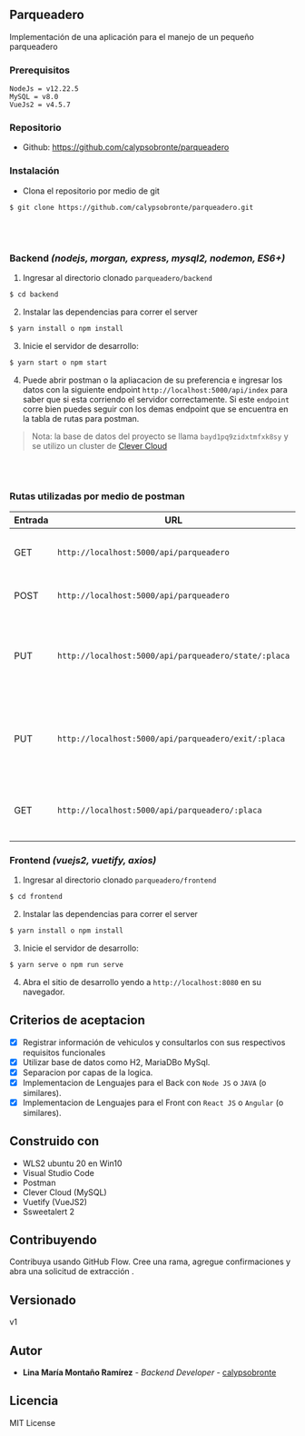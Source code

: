 ## Parqueadero

Implementación de una aplicación para el manejo de un pequeño parqueadero

### Prerequisitos

```
NodeJs = v12.22.5
MySQL = v8.0
VueJs2 = v4.5.7
```
### Repositorio
* Github: https://github.com/calypsobronte/parqueadero

### Instalación

* Clona el repositorio por medio de git
```bash
$ git clone https://github.com/calypsobronte/parqueadero.git
```

<br>
<br>

### Backend *(nodejs, morgan, express, mysql2, nodemon, ES6+)*

1. Ingresar al directorio clonado `parqueadero/backend`

```bash
$ cd backend
```

2. Instalar las dependencias para correr el server

```bash
$ yarn install o npm install
```

3. Inicie el servidor de desarrollo:
```bash
$ yarn start o npm start
```

4. Puede abrir postman o la apliacacion de su preferencia e ingresar los datos con la siguiente endpoint  `http://localhost:5000/api/index` para saber que si esta corriendo el servidor correctamente. Si este `endpoint` corre bien puedes seguir con los demas endpoint que se encuentra en la tabla de rutas para postman.

  > Nota: la base de datos del proyecto se llama `bayd1pq9zidxtmfxk8sy` y se utilizo un cluster de [Clever Cloud](https://www.clever-cloud.com/en/)

<br>
<br>

### Rutas utilizadas por medio de postman
|  Entrada   |     URL    |  Salida   |
| ---------- | ---------- | ---------- |
| GET   | `http://localhost:5000/api/parqueadero`   | [{"id": 1, "placa": "TMI090", ...}] |
| POST   | `http://localhost:5000/api/parqueadero`   | { "nombre": "Lina", ...} |
| PUT   | `http://localhost:5000/api/parqueadero/state/:placa`   | {"info": "Rows matched: 1  Changed: 1  Warnings: 0", ...} |
| PUT   | `http://localhost:5000/api/parqueadero/exit/:placa`   | {"info": "Rows matched: 1  Changed: 1  Warnings: 0", ...} |
| GET   | `http://localhost:5000/api/parqueadero/:placa`   | [{"placa": "YHE456", "valor": "5100.00", ...}] |


### Frontend *(vuejs2, vuetify, axios)*

1. Ingresar al directorio clonado `parqueadero/frontend`

```bash
$ cd frontend
```

2. Instalar las dependencias para correr el server

```bash
$ yarn install o npm install
```

3. Inicie el servidor de desarrollo:
```bash
$ yarn serve o npm run serve
```

4. Abra el sitio de desarrollo yendo a `http://localhost:8080` en su navegador.

## Criterios de aceptacion
- [x] Registrar información de vehiculos y consultarlos con sus respectivos requisitos funcionales
- [x] Utilizar base de datos como H2, MariaDBo MySql.
- [x] Separacion por capas de la logica.
- [x] Implementacion de Lenguajes para el Back con `Node JS` o `JAVA` (o similares).
- [x] Implementacion de Lenguajes para el Front con `React JS` o `Angular` (o similares).

## Construido con

* WLS2 ubuntu 20 en Win10
* Visual Studio Code
* Postman
* Clever Cloud (MySQL)
* Vuetify (VueJS2)
* Ssweetalert 2

## Contribuyendo

Contribuya usando GitHub Flow. Cree una rama, agregue confirmaciones y abra una solicitud de extracción .

## Versionado

v1

## Autor

* **Lina María Montaño Ramírez** - *Backend Developer* - [calypsobronte](https://github.com/calypsobronte)


## Licencia

 MIT License 
